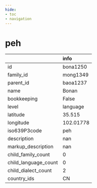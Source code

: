 ```yaml
---
hide:
- toc
- navigation
---
```

# peh
|                      | info      |
|:---------------------|:----------|
| id                   | bona1250  |
| family_id            | mong1349  |
| parent_id            | baoa1237  |
| name                 | Bonan     |
| bookkeeping          | False     |
| level                | language  |
| latitude             | 35.515    |
| longitude            | 102.01778 |
| iso639P3code         | peh       |
| description          | nan       |
| markup_description   | nan       |
| child_family_count   | 0         |
| child_language_count | 0         |
| child_dialect_count  | 2         |
| country_ids          | CN        |